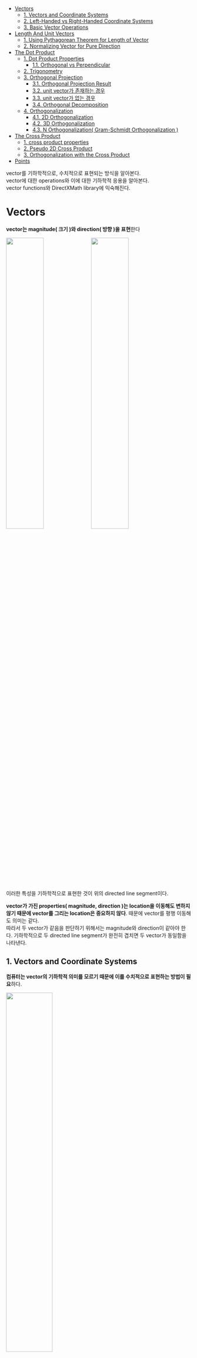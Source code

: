 - [Vectors](#vectors)
  - [1. Vectors and Coordinate Systems](#1-vectors-and-coordinate-systems)
  - [2. Left-Handed vs Right-Handed Coordinate Systems](#2-left-handed-vs-right-handed-coordinate-systems)
  - [3. Basic Vector Operations](#3-basic-vector-operations)
- [Length And Unit Vectors](#length-and-unit-vectors)
  - [1. Using Pythagorean Theorem for Length of Vector](#1-using-pythagorean-theorem-for-length-of-vector)
  - [2. Normalizing Vector for Pure Direction](#2-normalizing-vector-for-pure-direction)
- [The Dot Product](#the-dot-product)
  - [1. Dot Product Properties](#1-dot-product-properties)
    - [1.1. Orthogonal vs Perpendicular](#11-orthogonal-vs-perpendicular)
  - [2. Trigonometry](#2-trigonometry)
  - [3. Orthogonal Projection](#3-orthogonal-projection)
    - [3.1. Orthogonal Projection Result](#31-orthogonal-projection-result)
    - [3.2. unit vector가 존재하는 경우](#32-unit-vector가-존재하는-경우)
    - [3.3. unit vector가 없는 경우](#33-unit-vector가-없는-경우)
    - [3.4. Orthogonal Decomposition](#34-orthogonal-decomposition)
  - [4. Orthogonalization](#4-orthogonalization)
    - [4.1. 2D Orthogonalization](#41-2d-orthogonalization)
    - [4.2. 3D Orthogonalization](#42-3d-orthogonalization)
    - [4.3. N Orthogonalization( Gram-Schmidt Orthogonalization )](#43-n-orthogonalization-gram-schmidt-orthogonalization-)
- [The Cross Product](#the-cross-product)
  - [1. cross product properties](#1-cross-product-properties)
  - [2. Pseudo 2D Cross Product](#2-pseudo-2d-cross-product)
  - [3. Orthogonalization with the Cross Product](#3-orthogonalization-with-the-cross-product)
- [Points](#points)

vector를 기하학적으로, 수치적으로 표현되는 방식을 알아본다.   
vector에 대한 operations와 이에 대한 기하학적 응용을 알아본다.   
vector functions와 DirectXMath library에 익숙해진다.   

# Vectors
**vector는 magnitude( 크기 )와 direction( 방향 )을 표현**한다   

<div>
<img src="Images/VectorAlgebra/vector.png" width=45% />
<img src="Images/VectorAlgebra/VectorsDrawnOn2DPlane.png" width=45% />
</div>

이러한 특성을 기하학적으로 표현한 것이 위의 directed line segment이다.   

**vector가 가진 properties( magnitude, direction )는 location을 이동해도 변하지 않기 때문에 vector를 그리는 location은 중요하지 않다**. 때문에 vector를 평행 이동해도 의미는 같다.   
따라서 두 vector가 같음을 판단하기 위해서는 magnitude와 direction이 같아야 한다. 기하학적으로 두 directed line segment가 완전히 겹치면 두 vector가 동일함을 나타낸다.   

## 1. Vectors and Coordinate Systems
**컴퓨터는 vector의 기하학적 의미를 모르기 때문에 이를 수치적으로 표현하는 방법이 필요**하다.   

<div>
<img src="Images/VectorAlgebra/displacement_position_vector.png" width=50% />
</div>

모든 vector의 tail을 3D coordinate systems의 origin( 원점 )으로 평행 이동한다. 그리고 나서 vector의 head의 corrdinates( 좌표 )를 지정함으로써 각 vector를 식별할 수 있다. 위 그림에서 $\mathbf{p}$는 (x, y, z)로 표현되며, **프로그램은 3개의 `float`를 보고 vector를 표현**할 수 있다.   

<div>
<img src="Images/VectorAlgebra/vector_and_coordinates.png" width=70% />
</div>

하나의 **vector는 frame에 상대적인 좌표를 가진다**.   
표현 방식이 다를 뿐이지 directed line segment에 있는 direction과 magnitude는 변하지 않는다. 이는 Celsius 또는 Fahrenheit에 따라 물의 끓는점에 대한 표현이 다른 것과 비슷하다. 물리적인 물의 끓는 점은 변하지 않지만 표현 방식만 다를 뿐이다.   

3D Computer Graphic에서 **하나 이상의 frame of reference를 사용**하며, **서로 다른 frame을 옮겨다니면서 vector를 표현할 줄 알아야 한다**.   

## 2. Left-Handed vs Right-Handed Coordinate Systems
**Direct3D는 Left-Handed Cooridnate System을 사용**한다.   

<div>
<img src="Images/VectorAlgebra/Left_Right_Handed.png" width=60% />
</div>

Left-Handed Coordinates는 양의 z축이 monitor 안을 향한다. 반면에 Right-Handed Coordinates는 monitor 바깥을 향한다.   

## 3. Basic Vector Operations
벡터의 scalar multiplication, addition, substraction operations에 대해 알아본다.   

![alt text](Images/VectorAlgebra/VectorOperations1.png)   

**a 그림은 두 벡터의 scalar multiplication의 기하학적 의미를 표현**한다.   
$-\frac{1}{2}\mathbf{v}$는 $\mathbf{v}$에 대해 **반대 방향**을 가지고 **길이가 $\frac{1}{2}$이다**.   
즉, **음수 벡터**는 원래 벡터 방향의 **flipping**이고, **scalar multiplication**은 벡터의 길이를 **scaling**한 것이다.   

**b 그림은 두 벡터의 addition의 기하학적 의미를 표현**한다.   
벡터의 덧셈은 $\mathbf{u}$의 tail이 $\mathbf{v}$의 head에 위치하도록 평행이동( 반대도 똑같다 )한다.   
그러면 $\mathbf{v}$의 tail에서 시작하여 평행 이동된 $\mathbf{u}$의 head에서 끝나는 벡터를 얻는다.   

![alt text](Images/VectorAlgebra/VectorOperations2.png)   

이러한 덧셈 규칙( tail과 head 위치 )을 적용하여 두 Forces( vector )를 더해본다.   
**같은 방향으로 향하는 두 Forces를 더하면 더 강한 Force**를 얻지만, **반대 방향으로 향하는 두 Forces를 더하면 더 약한 Force**를 얻는다.   

**c 그림은 두 벡터의 뺄셈의 기하학적 의미를 표현**한다.   
**$\mathbf{v} - \mathbf{u}$는 $\mathbf{u}$의 head에서 $\mathbf{v}$의 head로 향하는 vector**를 반환한다.   
만약 vector를 point로 생각하면, **point(u)에서 point(v)로 향하는 vector를 반환하고, length는 point(u)와 point(v)의 distance**를 나타낸다.   

# Length And Unit Vectors
기하학적으로 벡터의 magnitude는 directed line segment의 Length가 나타낸다. 이러한 magnitude를 수식으로 나타내면 $||\mathbf{u}||$이다.   

<div>
<img src="Images/VectorAlgebra/VectorLength.png" width=45% />
<img src="Images/VectorAlgebra/Hypotenuse.png" width=45% />
</div>

## 1. Using Pythagorean Theorem for Length of Vector
$||\mathbf{u}||$를 계산하기 위해서 피타고라스 정의를 두 번 적용한다.   

$$||\mathbf{u}|| = \sqrt{y^2 + a^2} = \sqrt{y^2 + (\sqrt{x^2 + z^2})^2 = \sqrt{x^2 + y^2 + z^2}}$$

xz-plane에서 [hypotenuse](https://www.math.net/hypotenuse) a를 구하기 위해서 한 번, a와 y를 이용해서 $||\mathbf{u}||$를 구하기 위해 한 번으로 총 두 번을 이용한다.   

## 2. Normalizing Vector for Pure Direction
**일반적으로 벡터의 Length는 다루지 않고, 방향 데이터만 표현**하길 원한다.   
이러한 방향 벡터를 만들기 위해서 Length를 1로 만들고, 이러한 과정을 **normalizing** 이라 부른다.   

$$\hat{\mathbf{u}} = \frac{\mathbf{u}}{||\mathbf{u}||} = (\frac{x}{||\mathbf{u}||}, \frac{y}{||\mathbf{u}||}, \frac{z}{||\mathbf{u}||})$$

**벡터의 길이를 unit length로 만들기 위해서( normalizing ) 벡터의 각 components를 magnitude($||\mathbf{u}||$)로 나눈다**.   

# The Dot Product

$${\mathbf{u}}\cdot{\mathbf{v}} = u_xv_x + u_yv_y + u_zv_z$$

Dot Product는 벡터의 곱으로 표현하며, 결과는 scalar value이다. 그래서 **scalar product**라고 부르기도 한다.   
Dot Product는 수식으로 corresponding components의 곱의 합으로 표현한다.   

Dot Product는 기하학적 의미를 명확하게 제시하지 않는다. 때문에 코사인 법칙을 사용함으로써 Dot product의 관계를 알아본다.   

$${\mathbf{u}}\cdot{\mathbf{v}} = ||\mathbf{u}||\space||\mathbf{v}||\cos\theta$$

$\theta$는 항상 0과 $\pi$ 사이의 범위를 가진다.   
**두 벡터간의 Dot product는 두 벡터의 magnitude로 scaling된 $\cos\theta$를 말하며**, 만약 두 벡터가 unit vector라면, $\cos\theta$로 나타낸다.   

## 1. Dot Product Properties
해당 방정식을 통해 Dot product의 3가지 속성을 알 수 있다.   

![alt text](Images/VectorAlgebra/DotProductProperties.png)   

만약 **두 벡터의 dot product 결과가 0**이라면, 두 벡터는 **직교 또는 수직( orthogonal, perpendicular )이다**.   
만약 **두 벡터의 dot product 크기가 양수**라면, 두 벡터간의 각도( $\theta$ )는 90도보다 작다( acute angle, 예각 ).   
만약 **두 벡터의 dot product 크기가 음수**라면, 두 벡터간의 각도는 90도보다 크다( abtuse angle, 둔각 ).   

### 1.1. Orthogonal vs Perpendicular
두 용어는 기본적으로 서로 직각으로 만난다는 공통점을 가지지만, 의미가 조금 다르다.   

**Perpendicular( 수직 )은 기하학에서 두 Line이나 Line Segment가 만나서 이루는 Angle이 90도일 때** 수직이라 말한다.   
**Orthogonal( 직교 )는 두 벡터나 두 함수 또는 두 axis( 축 ) 등이 서로에 대해 독립적인 상태로, Dot product가 0이되는 관계**를 말한다.   

Perpendicular는 일반적으로 도형에 국한되어 사용되며, Orthogonal은 좌표축 간의 독립성, 함수 공간에서의 직교성 등인 추상화된 공간에 대해 표현할 때 사용한다.   

## 2. Trigonometry
<div>
<img src="Images/VectorAlgebra/Trigonmetry.png" width=45% />
<img src="Images/VectorAlgebra/Trigonmetry2.png" width=45% />
</div>

**삼각형의 각 변의 길이와 각도에 대한 관계**를 나타낸다.   

$$\sin A = \frac{opposite}{hypotenuse} = \frac{a}{h}$$
$$\cos A = \frac{adjacent}{hypotenuse} = \frac{b}{h}$$
$$\tan A = \frac{opposite}{adjacent} = \frac{a}{b} = \frac{\frac{a}{h}}{\frac{b}{h}} = \frac{\sin A}{\cos A}$$

## 3. Orthogonal Projection
Projection은 공중에 떠있는 점에 빛을 비추었을 때, 땅에 보이는 점의 그림자다.   
Orthogonal Projection은 **어떤 Vector Space에서 특정 Subspace 위로 수직으로 내리는 projection을 남긴 벡터를 도출**한다.   
즉, **Vector Space의 Orthogonal 성분만을 남긴 벡터를 의미**한다.   

<img src="Images/VectorAlgebra/OrthogonalProjection.png" />

$proj_n(\mathbf{v})$ 와 $perp_n(\mathbf{v})$는 Orthogonal Projection의 두 구성 요소를 나타낸다.   

- $proj_n(\mathbf{v})$는 $\mathbf{v}$를 $\mathbf{n}$ 방향으로 Orthogonal projection( 직교 사영 )한 벡터 : **parallel component**
- $perp_n(\mathbf{v})$는 $\mathbf{v}$에서 $\mathbf{p}$를 뺀 나머지로, $proj_n(\mathbf{v})$와 perpendicular가 되는 나머지 벡터 : **orthogonal component**

**여기서 방향이 중요**하다. 2D 공간에서는 못 느끼지만, 3D 공간에서는 방향의 의미를 알 수 있다.   
Orthogonalization의 3D 부분에서 살펴보자.   

### 3.1. Orthogonal Projection Result
$\mathbf{v}$가 $\mathbf{n}$에 대해 Orthogonal Projection 되었을 때, 그 **결과는 $proj_n(\mathbf{v})$라**고 부르며, **이는 $\mathbf{n}$ 방향( 또는 $S$라는 subspace 방향 )으로만 평행한 성분**이다.   
**동시에 $\mathbf{v}$에는 $perp_n(\mathbf{v})$라 하는 $\mathbf{n}$에 perpendicular한 성분도 존재**한다.   

이를 위해서 $\mathbf{n}$ 방향을 알아야 하기 때문에 unit vector를 알아야 한다.   
이제 해당 결과를 도출하는 과정을 간단히 살펴본다.   

### 3.2. unit vector가 존재하는 경우
**unit vector $\mathbf{n}$에 대해 $\mathbf{v}$를 Orthogonal Projection한 결과인 $\mathbf{p}$를 나타낸다**. 이러한 p를 구하는 방식을 알아본다.   

$\mathbf{p}$는 k와 $\mathbf{n}$의 곱으로 나타낼 수 있으며, n과 p가 반대 방향을 가리킬 때, k는 음수다. 또한 [Trigonometry](#2-trigonometry)를 이용해서 우리는 $k = ||\mathbf{v}|| \cos \theta$를 구할 수 있다.   
따라서 $\mathbf{p} = k\mathbf{n} = (||\mathbf{v}|| \cos\theta)\mathbf{n}$으로 $\mathbf{p}$를 구할 수 있지만, $\mathbf{n}$은 unit vector이므로 다른 방식으로 구해야 한다.   

$$\mathbf{p} = (||\mathbf{v}|| \cos\theta)\mathbf{n} = (||\mathbf{v}||\cdot1\cos\theta)\mathbf{n} = (||\mathbf{v}||\space||\mathbf{n}|| \cos\theta)\mathbf{n} = (\mathbf{v}\cdot\mathbf{n})\mathbf{n}$$

$$\mathbf{p} = proj_n(\mathbf{v})$$

특히 $k = \mathbf{v}\cdot\mathbf{n}$은 **두 벡터 중 하나가 unit vector일 때, 두 벡터의 기하학적 의미를 설명**한다. 우리는 **이러한 $\mathbf{p}$를 $\mathbf{n}$에 대해 $\mathbf{v}$의 orthogonal projection이라 부른다**.   

### 3.3. unit vector가 없는 경우
하나의 vector는 항상 unit vector가 되야하므로, normalize 과정을 수행해서 다시 계산한다.   

### 3.4. Orthogonal Decomposition
$$\mathbf{v} = \mathbf{p} + \mathbf{w} = proj_n(\mathbf{v}) + perp_n(\mathbf{v})$$

이 식은 $\mathbf{v}$를 $n$ 방향에 projection한 성분과 그와 perpendicular인 성분으로 나누어 표현한 것이다.   
**이를 $\mathbf{v}$를 $n$ 방향 성분과 그에 수직인 성분으로 Orthogonal Decomposition( 직교 분해 )하는 것을 의미**한다.   

벡터를 분할하는 이유는 특정 direction으로의 성분과 그에 perpendicular한 성분을 구분함으로써 다양한 문제를 쉽게 다룰 수 있기 때문이다.   
1. physics의 friction( 마찰력 )은 표면에 대해 parallel한 방향, normal force( 정반력 )는 표면에 대해 perpendicular한 방향만을 고려하기 때문에 두 성분을 구분해서 계산하는 것이 편하다.
2. light 효과를 계산하기 위해서 normal vector를 기준으로 light vector를 분해하면, light intensity나 direction을 계산하기 편리하다.
3. point와 line 혹은 plane 사이의 distance를 구할 때, line 또는 plane을 정의하는 normal vector 방향으로의 projection을 통해 문제를 간단히 풀 수 있다.

## 4. Orthogonalization
주어진 벡터 집합 내의 원소들이 서로 Orthogonal 하도록 변환하는 과정이다. 즉, **원래 서로 90도를 이루지 않는 일반 벡터들을 Dot product가 0이 되도록 만드는 과정**이다.   

각 벡터들이 서로 orthogonal하고 unit vector라면, $\{\mathbf{v_0}, \dots , \mathbf{v_{n-1}} \}$로 구성된 벡터 집합은 **orthonormal**라 불린다.   
하지만 **3D computer graphics에서는 수치 정밀도 문제로 인해 orthogonal한 벡터들이 un-orthogonal하게 변한다**. 이를 2D, 3D( 2개 또는 3개의 벡터를 포함하는 집합 ) 측면에서 다뤄볼 것이다.   

### 4.1. 2D Orthogonalization
![alt text](Images/VectorAlgebra/Orthogonalization2D.png)   

위 그림은 $\{\mathbf{v_0}, \mathbf{v_1} \}$ 벡터 집합을 orthogonalize하여 $\{\mathbf{w_0}, \mathbf{w_1} \}$로 orthonormal한 벡터 집합으로 만든 것이다.   

$$\mathbf{w_1} = \mathbf{v_1} - proj_{w_0}(v_1)$$

먼저 $\mathbf{w_0} = \mathbf{v_0}$로 시작하고, $\mathbf{v_1}$를 $\mathbf{w_0}$에 orthogonal projection한 결과를 이용하면, 서로 orthogonal한 $\{\mathbf{w_0}, \mathbf{w_1} \}$이 생성된다.   
그리고 각 $\mathbf{w_0}, \mathbf{w_1}$을 unit vector로 normalize하면 orthonormal set을 생성할 수 있다.   

### 4.2. 3D Orthogonalization
<img src="Images/VectorAlgebra/Orthogonalization3D.png" width=50% />

위 그림은 $\{\mathbf{v_0}, \mathbf{v_1}, \mathbf{v_2} \}$ 벡터 집합을 orthogonalize하여 $\{\mathbf{w_0}, \mathbf{w_1} \mathbf{w_2} \}$로 orthonormal한 벡터 집합으로 만든 것이다.   

$\mathbf{w_0} = \mathbf{v_0}$로 시작하고, $\mathbf{v_1}$를 $\mathbf{w_0}$에 orthogonal projection한 결과를 이용하면, 서로 orthogonal한 $\{\mathbf{w_0}, \mathbf{w_1} \}$이 생성된다.   

$$\mathbf{w_2} = \mathbf{v_2} - proj_{w_0}(v_2) - proj_{w_1}(v_2)$$

그 다음에 $\mathbf{v_2}$를 $\mathbf{w_0}$와 $\mathbf{w_1}$에 대해 orthogonal하도록 만든다.   
만드는 방법은 $\mathbf{v_2}$를 $\mathbf{w_0}$에 대해 orthogonal projection한 부분과 $\mathbf{v_2}$를 $\mathbf{w_1}$에 대해 orthogonal projection한 부분을 빼는 것이다.   

*이를 보면 3D space에서 $\mathbf{v_2}$를 $\mathbf{w_0}$와 $\mathbf{w_1}$의 **방향**에 대해 Orthogonal Projection 한다는 것을 알 수 있다.*   

마지막으로 $\{\mathbf{w_0}, \mathbf{w_1} \mathbf{w_2} \}$를 unit vector로 normalize하면 orthonormal set을 얻을 수 있다.   

### 4.3. N Orthogonalization( Gram-Schmidt Orthogonalization )
일반적인 $\{\mathbf{v_0}, \dots , \mathbf{v_{n-1}} \}$ 벡터 집합을 orthogonalize하여 $\{\mathbf{w_0}, \dots , \mathbf{w_{n-1}} \}$인 orthonormal set을 얻는 방법을 **Gram-Schmidt Orthogonalization**이라 부른다.   

![alt text](Images/VectorAlgebra/GramSchmidtOrthogonalization.png)   

# The Cross Product
벡터 곱의 두 번째 형태는 cross product이다. scalar 값을 도출하는 Dot Product와 달리, **새로운 vector를 반환**한다. 게다가 **cross product는 3D vector에 대해서만 정의**한다.   

$$\mathbf{w} = \mathbf{u} \times \mathbf{v}$$

<img src="Images/VectorAlgebra/CrossProduct.png" width=20% />

두 벡터 $\mathbf{u}$와 $\mathbf{v}$를 cross product하면, **두 벡터에 대해 서로 orthogonal한 또 다른 벡터 $\mathbf{w}$가 생성**된다.   

## 1. cross product properties

$$\mathbf{w} = \mathbf{u} \times \mathbf{v} \qquad \mathbf{z} = \mathbf{v} \times \mathbf{u}$$
$$\mathbf{w} \neq \mathbf{z}$$

$$\mathbf{u} \times \mathbf{v} = -\mathbf{v} \times \mathbf{u}$$

$\mathbf{w} = (0, 6, -2)$라면, $\mathbf{v} = (0, -6, 2)$값이 나온다.   
즉, anti-commutative( 순서에 상관있음 )임을 알 수 있으며, 세 번째 수식같은 관계도 도출할 수 있다.   


만약 left-handed coordinates system을 사용한다면, 엄지를 제외한 손가락들을 $\mathbf{u}$ 방향으로 향하고 나서, 이러한 손가락들을 구부리면 $\mathbf{v}$를 향하게 되고, 엄지 손가락은 cross product의 결과인 $\mathbf{w}$를 향한다.   
여기서**벡터 $\mathbf{u}$는 cross product의 피연산자 순서의 첫 번째 벡터를 의미하고, $\mathbf{v}$는 두 번째 벡터를, $\mathbf{w}$는 반환된 벡터를 의미**한다.   


반환된 벡터 $\mathbf{w}$가 두 벡터에 대해 orthogonal 함을 보여주기 위해서, Dot product를 사용한다.   

## 2. Pseudo 2D Cross Product
<img src="Images/VectorAlgebra/Pseudo2DCrossProduct.png" width=50% />

$\mathbf{u}$와 orthogonal한 벡터 $\mathbf{v}$를 찾는데 유용하다.   
즉, **하나의 2D 벡터에 대해 직교한 다른 벡터를 찾는데 사용**한다.   

## 3. Orthogonalization with the Cross Product
[4.3.](#43-n-orthogonalization-gram-schmidt-orthogonalization-)에선 하나의 벡터 집합을 orthogonalize하는 방법인 Gram-Schmidt 절차를 알아봤다.   

**3D 공간에서 하나의 벡터 집합을 orthogonalize 하는 또 다른 방법이 존재**하는 데, 이때 Cross Product를 사용한다.   

<img src="Images/VectorAlgebra/OrthogonalizationCrossProduct.png" width=45% />   

**첫 번째**, $\mathbf{w_0} = \frac{\mathbf{v_0}}{||\mathbf{v_0}||}$로 unit vector로 만든다.   
**두 번째**, $\mathbf{w_2} = \frac{\mathbf{w_0} \times \mathbf{v_1}}{||\mathbf{w_0} \times \mathbf{v_1}||}$로 세팅한다. $\mathbf{w_2}$가 $\mathbf{w_0}$와 $\mathbf{v_1}$에 orthogonal하면서 unit vector가 됨을 의미한다.   
**마지막**, $\mathbf{w_1} = \mathbf{w_2} \times \mathbf{w_0}$로 세팅한다. $\mathbf{w_2}$와 $\mathbf{w_0}$은 orthogonal하고 $|| \mathbf{w_2} \times \mathbf{w_0} || = 1$이기 때문에, $\mathbf{w_1}$는 $\mathbf{w_2}$와 $\mathbf{w_0}$에 orthogonal하고 unit vector임을 알 수 있다.   

세 과정을 통해서 $\{\mathbf{w_0}, \mathbf{w_1}, \mathbf{w_2} \}$는 orthonormal 한 벡터 집합을 생성할 수 있다.   

여기서 **중요한 점은 첫 번째 세팅에서 $\mathbf{w_0}$는 $\mathbf{v_0}$의 방향을 그대로 가져간다**는 것이다. **이와 반대로 $\mathbf{w_1}$와 $\mathbf{w_2}$는 방향이 변경**됐다.   
예를 들면, 나중에 $\mathbf{v_2}$로 방향을 나타내는 $\{\mathbf{v_0}, \mathbf{v_1}, \mathbf{v_2} \}$를 사용하여 camera의 방향을 표현할 수 있다. 
이러한 **벡터를 orthonormalizing 할 때, 우리가 보는 방향을 변경하고 싶지 않기 때문에**, 위 세 과정에서 $\mathbf{v_2}$의 방향을 고정하여 orthogonalization을 수행하고, 나머지 $\mathbf{v_0}$와 $\mathbf{v_1}$의 방향은 수정한다.   

# Points
이때까지의 Vector는 position을 설명하지 않았지만, position을 표현할 필요가 있다.   

<img src="Images/VectorAlgebra/PositionVector.png" width=50% />

Coordinate System을 기준으로 우리는 공간 내부의 3D position을 표현하기 위해서 표준 위치로 Vector를 사용할 수 있다. 이것을 **position vector 또는 Point**라 부른다.   
이 경우에는 **vector의 tip( 벡터의 끝점: direction과 magnitude를 나타냄 )이 location을 의미**한다.   

<img src="Images/VectorAlgebra/PointOperations.png" width=70% />   

몇 개의 vector operations는 points에 대해 호환된다. 예를 들면, 두 점 q와 p의 뺄셈은 p에서 q로 이동하는 $\mathbf{v}$를 나타내고, 점 p와 $\mathbf{v}$의 덧셈은 vector에 의해서 point가 이동하여 얻어진 점 q를 의미한다.   
이처럼 **좌표계에 상대적으로 Point를 표현하기 때문에 vector algebra framework에 자연스럽게 통합되어 point 연산을 위한 추가 작업을 할 필요가 없다**.   
참고로 points의 합은 affine combination이라는 특수한 경우를 의미하고, 이는 points의 가중치의 평균과 유사하다.   

